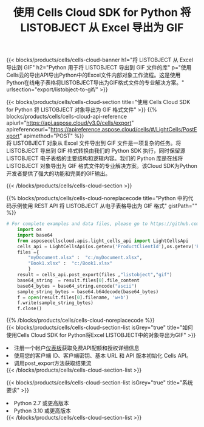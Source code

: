 ﻿---
title: 使用 Cells Cloud SDK for Python 将 LISTOBJECT 从 Excel 导出为 GIF
description:  Aspose.Cells Cloud REST API 支持使用 {2} 将 {0} 导出为 {1} 格式文件。
kwords:
howto:
---
{{< blocks/products/cells/cells-cloud-banner h1="将 LISTOBJECT 从 Excel 导出到 GIF" h2="Python 用于将 LISTOBJECT 导出到 GIF 文件的库" p="使用Cells云的导出API导出Python中的Excel文件内部对象工作流程。这是使用Python在线电子表格将LISTOBJECT导出为GIF格式文件的专业解决方案。" urlsection="export/listobject-to-gif/" >}}

{{< blocks/products/cells/cells-cloud-section title="使用 Cells Cloud SDK for Python 将 LISTOBJECT 对象导出为 GIF 格式文件" >}}
{{% blocks/products/cells/cells-cloud-api-reference apiurl="https://api.aspose.cloud/v3.0/cells/export" apireferenceurl="https://apireference.aspose.cloud/cells/#/LightCells/PostExport" apimethod="POST" %}}
<br/>
将 LISTOBJECT 对象从 Excel 文件导出到 GIF 文件是一项复杂的任务。将 LISTOBJECT 导出到 GIF 格式转换由我们的 Python SDK 执行，同时保留源 LISTOBJECT 电子表格的主要结构和逻辑内容。我们的 Python 库是在线将 LISTOBJECT 对象导出为 GIF 格式文件的专业解决方案。该Cloud SDK为Python开发者提供了强大的功能和完美的GIF输出。

{{< /blocks/products/cells/cells-cloud-section >}}

{{% blocks/products/cells/cells-cloud-noreplacecode title="Python 中的代码示例使用 REST API 将 LISTOBJECT 从电子表格导出为 GIF 格式" gistPath="" %}}
  
```python
# For complete examples and data files, please go to https://github.com/aspose-cells-cloud/aspose-cells-cloud-python/
    import os
    import base64
    from asposecellscloud.apis.light_cells_api import LightCellsApi
    cells_api = LightCellsApi(os.getenv('ProductClientId'),os.getenv('ProductClientSecret'))
    files ={ 
        "myDocument.xlsx" :  "c:/myDocument.xlsx",
        "Book1.xlsx" :  "c:/Book1.xlsx" 
        }
    result = cells_api.post_export(files ,"listobject","gif")
    base64_string  = result.files[0].file_content
    base64_bytes = base64_string.encode("ascii")
    sample_string_bytes = base64.b64decode(base64_bytes)
    f = open(result.files[0].filename, 'w+b')
    f.write(sample_string_bytes)
    f.close()    
```
   
{{% /blocks/products/cells/cells-cloud-noreplacecode %}}
<br/>
{{< blocks/products/cells/cells-cloud-section-list isGrey="true" title="如何使用Cells Cloud SDK for Python将Excel LISTOBJECT中的对象导出为GIF" >}}
<li>注册一个帐户<a href="https://dashboard.aspose.cloud/">仪表板</a>获取免费API配额和授权详细信息</li>
<li>使用您的客户端 ID、客户端密钥、基本 URL 和 API 版本初始化 Cells API。</li>
<li>调用post_export方法获取结果流</li>
{{< /blocks/products/cells/cells-cloud-section-list >}}

{{< blocks/products/cells/cells-cloud-section-list isGrey="true" title="系统要求" >}}
<li>Python 2.7 或更高版本</li>
<li>Python 3.10 或更高版本</li>
{{< /blocks/products/cells/cells-cloud-section-list >}}
